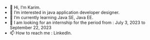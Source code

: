 - 👋 Hi, I’m Karim.
- 👀 I’m interested in java application developer designer.
- 🌱 I’m currently learning Java SE, Java EE.
- 💞️ I am looking for an internship for the period from : July 3, 2023 to September 22, 2023
- 📫 How to reach me : LinkedIn.
